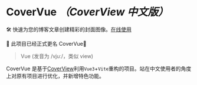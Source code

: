 # CoverVue _（CoverView 中文版）_

🛠 快速为您的博客文章创建精彩的封面图像。[在线使用](https://covervue.manchan.top/)

🎉 此项目已经正式更名 CoverVue🎉

> Vue (发音为 /vjuː/，类似 view)

CoverVue 是基于[CoverView](https://github.com/rutikwankhade/CoverView/)利用`Vue3`+`Vite`重构的项目。站在中文使用者的角度上对原有项目进行优化，并新增特色功能。
